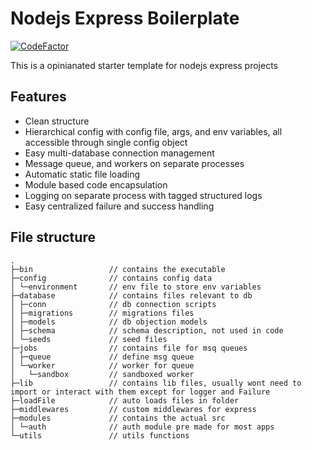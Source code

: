 # Nodejs Express Boilerplate

[![CodeFactor](https://www.codefactor.io/repository/github/bitdaft/nodejs-objection-boilerplate/badge)](https://www.codefactor.io/repository/github/bitdaft/nodejs-objection-boilerplate)

This is a opinianated starter template for nodejs express projects

## Features

- Clean structure
- Hierarchical config with config file, args, and env variables, all accessible through single config object
- Easy multi-database connection management
- Message queue, and workers on separate processes
- Automatic static file loading
- Module based code encapsulation
- Logging on separate process with tagged structured logs
- Easy centralized failure and success handling

## File structure

```
.
├─bin                 // contains the executable
├─config              // contains config data
│ └─environment       // env file to store env variables
├─database            // contains files relevant to db
│ ├─conn              // db connection scripts
│ ├─migrations        // migrations files
│ ├─models            // db objection models
│ ├─schema            // schema description, not used in code
│ └─seeds             // seed files
├─jobs                // contains file for msq queues
│ ├─queue             // define msg queue
│ └─worker            // worker for queue
│   └─sandbox         // sandboxed worker
├─lib                 // contains lib files, usually wont need to import or interact with them except for logger and Failure
├─loadFile            // auto loads files in folder
├─middlewares         // custom middlewares for express
├─modules             // contains the actual src
│ └─auth              // auth module pre made for most apps
└─utils               // utils functions
```
